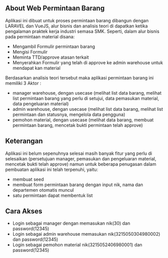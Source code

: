 ## About Web Permintaan Barang

Aplikasi ini dibuat untuk proses permintaan barang dibangun dengan LARAVEL dan VueJS, alur bisnis dan analisis teori di dapatkan ketika pengalaman praktek kerja industri semasa SMK. Seperti, dalam alur bisnis pada permintaan material disana:

- Mengambil Formulir permintaan barang
- Mengisi Formulir
- Meminta TTD/approve atasan terkait
- Menyerahkan Formulir yang telah di approve ke admin warehouse untuk mendapat kan material

Berdasarkan analisis teori tersebut maka aplikasi permintaan barang ini memiliki 3 Aktor :
- manager warehouse, dengan usecase (melihat list data barang, melihat list permintaan barang yang perlu di setujui, data pemasukan material, data pengeluaran material)
- admin warehouse, dengan usecase (melihat list data barang, melihat list permintaan dan statusnya, mengelola data pengguna)
- pemohon material, dengan usecase (melihat data barang, membuat permintaan barang, mencetak bukti permintaan telah approve)

## Keterangan
Aplikasi ini belum sepenuhnya selesai masih banyak fitur yang perlu di selesaikan (persetujuan manager, pemasukan dan pengeluaran material, mencetak bukti telah approve) namun untuk beberapa penugasan dalam pembuatan aplikasi ini telah terpenuhi, yaitu:
- membuat seed
- membuat form permintaan barang dengan input nik, nama dan departemen otomatis muncul
- satu permintaan dapat membentuk list 

## Cara Akses
- Login sebagai manager dengan memasukan nik(30) dan password(12345)
- Login sebagai admin warehouse memasukan nik(3215050304980002) dan password(12345)
- Login sebagai pemohon material nik(3215052406980001) dan password(12345)

